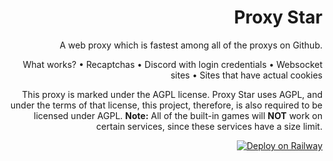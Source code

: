 <div align='right'>

# Proxy Star
A web proxy which is fastest among all of the proxys on Github.

What works?
• Recaptchas
• Discord with login credentials 
• Websocket sites
• Sites that have actual cookies

This proxy is marked under the AGPL license.
Proxy Star uses AGPL, and under the terms of that license, this project, therefore, is also required to be licensed under AGPL.
**Note:**  All of the built-in games will **NOT** work on certain services, since these services have a size limit.
  
[![Deploy on Railway](https://railway.app/button.svg)](https://railway.app/template/pTe4mb?referralCode=R3UkeC)
